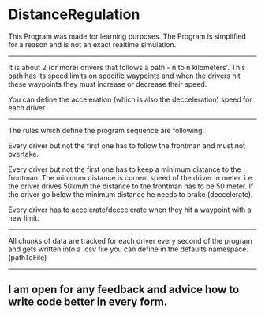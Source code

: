 # DistanceRegulation
This Program was made for learning purposes. The Program is simplified for a reason and is not an exact realtime simulation.

------------------------------------------------------------------------------------------------------------------------------

It is about 2 (or more) drivers that follows a path - n to n kilometers'. This path has its speed limits on specific waypoints and when the drivers hit these waypoints they must increase or decrease their speed.

You can define the acceleration (which is also the decceleration) speed for each driver.

------------------------------------------------------------------------------------------------------------------------------

The rules which define the program sequence are following:

Every driver but not the first one has to follow the frontman and must not overtake.

Every driver but not the first one has to keep a minimum distance to the frontman. The minimum distance is current speed of the driver in meter. i.e. the driver drives 50km/h the distance to the frontman has to be 50 meter. If the driver go below the minimum distance he needs to brake (deccelerate).

Every driver has to accelerate/deccelerate when they hit a waypoint with a new limit.

--------------------------------------------------------------------------------------------------------------------------------

All chunks of data are tracked for each driver every second of the program and gets written into a .csv file you can define in the defaults namespace. (pathToFile)

---------------------------------------------------------------------------------------------------------------------------------

I am open for any feedback and advice how to write code better in every form.
-------------------------------------------------------------
